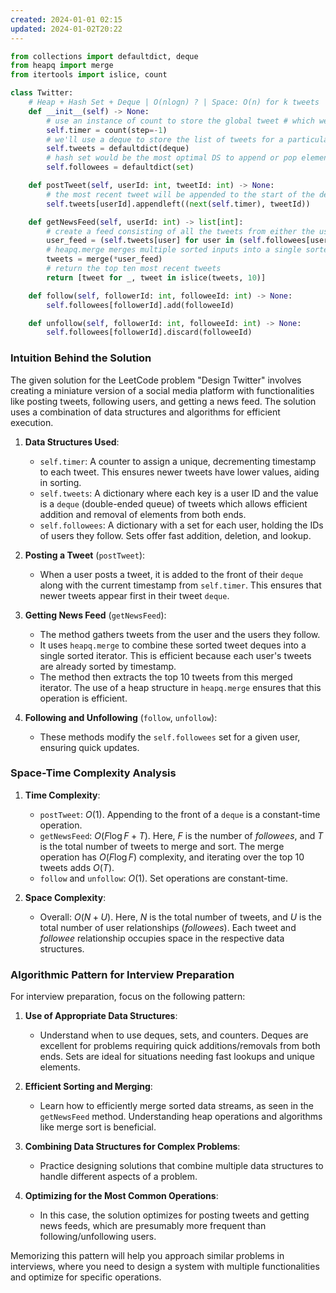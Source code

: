 ```yaml
---
created: 2024-01-01 02:15
updated: 2024-01-02T20:22
---
```

```py
from collections import defaultdict, deque
from heapq import merge
from itertools import islice, count

class Twitter:
    # Heap + Hash Set + Deque | O(nlogn) ? | Space: O(n) for k tweets
    def __init__(self) -> None:
        # use an instance of count to store the global tweet # which we can increment at each step to obtain the top 10 tweets across "twitter"
        self.timer = count(step=-1)
        # we'll use a deque to store the list of tweets for a particular user. Each time that user tweets it'll appended to the end in O(1)
        self.tweets = defaultdict(deque)
        # hash set would be the most optimal DS to append or pop elements in O(1) time which is needed by `follow` and `unfollow` methods
        self.followees = defaultdict(set)

    def postTweet(self, userId: int, tweetId: int) -> None:
        # the most recent tweet will be appended to the start of the deque and the global counter will be incremented
        self.tweets[userId].appendleft((next(self.timer), tweetId))

    def getNewsFeed(self, userId: int) -> list[int]:
        # create a feed consisting of all the tweets from either the user himself or his followers (via set union)
        user_feed = (self.tweets[user] for user in (self.followees[userId] | {userId}))
        # heapq.merge merges multiple sorted inputs into a single sorted output returning an iterator over sorted values
        tweets = merge(*user_feed)
        # return the top ten most recent tweets
        return [tweet for _, tweet in islice(tweets, 10)]

    def follow(self, followerId: int, followeeId: int) -> None:
        self.followees[followerId].add(followeeId)

    def unfollow(self, followerId: int, followeeId: int) -> None:
        self.followees[followerId].discard(followeeId)
```
### Intuition Behind the Solution

The given solution for the LeetCode problem "Design Twitter" involves creating a miniature version of a social media platform with functionalities like posting tweets, following users, and getting a news feed. The solution uses a combination of data structures and algorithms for efficient execution.

1. **Data Structures Used**:
    - `self.timer`: A counter to assign a unique, decrementing timestamp to each tweet. This ensures newer tweets have lower values, aiding in sorting.
    - `self.tweets`: A dictionary where each key is a user ID and the value is a `deque` (double-ended queue) of tweets which allows efficient addition and removal of elements from both ends.
    - `self.followees`: A dictionary with a set for each user, holding the IDs of users they follow. Sets offer fast addition, deletion, and lookup.

2. **Posting a Tweet** (`postTweet`):
   - When a user posts a tweet, it is added to the front of their `deque` along with the current timestamp from `self.timer`. This ensures that newer tweets appear first in their tweet `deque`.

3. **Getting News Feed** (`getNewsFeed`):
   - The method gathers tweets from the user and the users they follow.
   - It uses `heapq.merge` to combine these sorted tweet deques into a single sorted iterator. This is efficient because each user's tweets are already sorted by timestamp.
   - The method then extracts the top $10$ tweets from this merged iterator. The use of a heap structure in `heapq.merge` ensures that this operation is efficient.

4. **Following and Unfollowing** (`follow`, `unfollow`):
   - These methods modify the `self.followees` set for a given user, ensuring quick updates.

### Space-Time Complexity Analysis

1. **Time Complexity**:
   - `postTweet`: $O(1)$. Appending to the front of a `deque` is a constant-time operation.
   - `getNewsFeed`: $O(F \log F + T)$. Here, $F$ is the number of *followees*, and $T$ is the total number of tweets to merge and sort. The merge operation has $O(F \log F)$ complexity, and iterating over the top $10$ tweets adds $O(T)$.
   - `follow` and `unfollow`: $O(1)$. Set operations are constant-time.

2. **Space Complexity**:
   - Overall: $O(N + U)$. Here, $N$ is the total number of tweets, and $U$ is the total number of user relationships (*followees*). Each tweet and *followee* relationship occupies space in the respective data structures.

### Algorithmic Pattern for Interview Preparation

For interview preparation, focus on the following pattern:

1. **Use of Appropriate Data Structures**:
   - Understand when to use deques, sets, and counters. Deques are excellent for problems requiring quick additions/removals from both ends. Sets are ideal for situations needing fast lookups and unique elements.

2. **Efficient Sorting and Merging**:
   - Learn how to efficiently merge sorted data streams, as seen in the `getNewsFeed` method. Understanding heap operations and algorithms like merge sort is beneficial.

3. **Combining Data Structures for Complex Problems**:
   - Practice designing solutions that combine multiple data structures to handle different aspects of a problem.

4. **Optimizing for the Most Common Operations**:
   - In this case, the solution optimizes for posting tweets and getting news feeds, which are presumably more frequent than following/unfollowing users.

Memorizing this pattern will help you approach similar problems in interviews, where you need to design a system with multiple functionalities and optimize for specific operations.